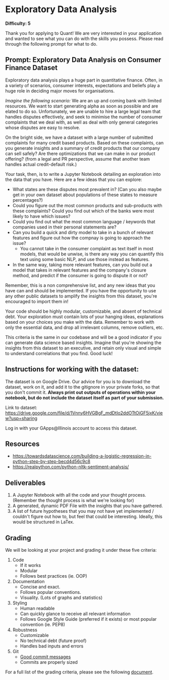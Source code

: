 # Exploratory Data Analysis

**Difficulty: 5**

Thank you for applying to Quant! We are very interested in your application and wanted to see what you can do with the skills you possess. Please read through the following prompt for what to do.

## **Prompt: Exploratory Data Analysis on Consumer Finance Dataset**
Exploratory data analysis plays a huge part in quantitative finance. Often, in a variety of scenarios, consumer interests, expectations and beliefs play a huge role in deciding major moves for organisations.

_Imagine the following scenario:_ We are an up and coming bank with limited resources. We want to start generating alpha as soon as possible and are elated to do so. Unfortunately, we are unable to hire a large legal team that handles disputes effectively, and seek to minimise the number of consumer complaints that we deal with, as well as deal with only general categories whose disputes are easy to resolve.

On the bright side, we have a dataset with a large number of submitted complaints for many credit based products. Based on these complaints, can you generate insights and a summary of credit products that our company can sell safely? Are there optimizations that we can make in our product offering? (from a legal and PR perspective, assume that another team handles actual credit-default risk.)

Your task, then, is to write a Jupyter Notebook detailing an exploration into the data that you have. Here are a few ideas that you can explore: 

- What states are these disputes most prevalent in? (Can you also maybe get in your own dataset about populations of these states to measure percentages?)
- Could you figure out the most common products and sub-products with these complaints? Could you find out which of the banks were most likely to have which issues?
- Could you find out what the most common language / keywords that companies used in their personal statements are? 
- Can you build a quick and dirty model to take in a bunch of relevant features and figure out how the compnay is going to approach the issue?
   - You cannot take in the consumer complaint as text itself in most models, that would be unwise, is there any way you can quantify this text using some basic NLP, and use those instead as features.
- In the same way, taking more relevant features, can you build out a model that takes in relevant features and the company's closure method, and predict if the consumer is going to dispute it or not?

Remember, this is a non comprehensive list, and any new ideas that you have can and should be implemented. If you have the opportunity to use any other public datasets to amplify the insights from this dataset, you're encouraged to import them in!

Your code should be highly modular, customizable, and absent of technical debt. Your exploration must contain lots of your hanging ideas, explanations based on your choices you make with the data. Remember to work with only the essential data, and drop all irrelevant columns, remove outliers, etc.

This criteria is the same in our codebase and will be a good indicator if you can generate data science based insights. Imagine that you're showing the insights from this dataset to an executive, and retain only visual and simple to understand correlations that you find. Good luck!

## Instructions for working with the dataset:

The dataset is on Google Drive. Our advice for you is to download the dataset, work on it, and add it to the gitignore in your private forks, so that you don't commit it. **Always print out outputs of operations within your notebook, but do not include the dataset itself as part of your submission.**

Link to dataset: https://drive.google.com/file/d/1Vnny6HVGBgF_mdDtIo2ddOTtOiGF5jxK/view?usp=sharing

Log in with your GApps@Illinois account to access this dataset.


## **Resources**
- https://towardsdatascience.com/building-a-logistic-regression-in-python-step-by-step-becd4d56c9c8
- https://realpython.com/python-nltk-sentiment-analysis/

## **Deliverables**
1. A Jupyter Notebook with all the code and your thought process. (Remember the thought process is what we're looking for)
2. A generated, dynamic PDF File with the insights that you have gathered.
3. A list of future hypotheses that you may not have yet implemented / couldn't figure out how to, but feel that could be interesting. Ideally, this would be structured in LaTex.

## **Grading**
We will be looking at your project and grading it under these five criteria:
1. Code
   - If it works
   - Modular
   - Follows best practices (ie. OOP)
2. Documentation
   - Concise and exact.
   - Follows popular conventions.
   - Visuality. (Lots of graphs and statistics)
3. Styling
   - Human readable
   - Can quickly glance to receive all relevant information
   - Follows Google Style Guide (preferred if it exists) or most popular convention (ie. PEP8)
4. Robustness
   - Customizable
   - No technical debt (future proof)
   - Handles bad inputs and errors
5. Git
   - [Good commit messages](https://cbea.ms/git-commit/#seven-rules)
   - Commits are properly sized

For a full list of the grading criteria, please see the following [document](https://docs.google.com/spreadsheets/d/16CqSJSlch7w9q4_ZTiydKGk0T01rgvIEcHHwqsI_KSo/edit?usp=sharing). 
